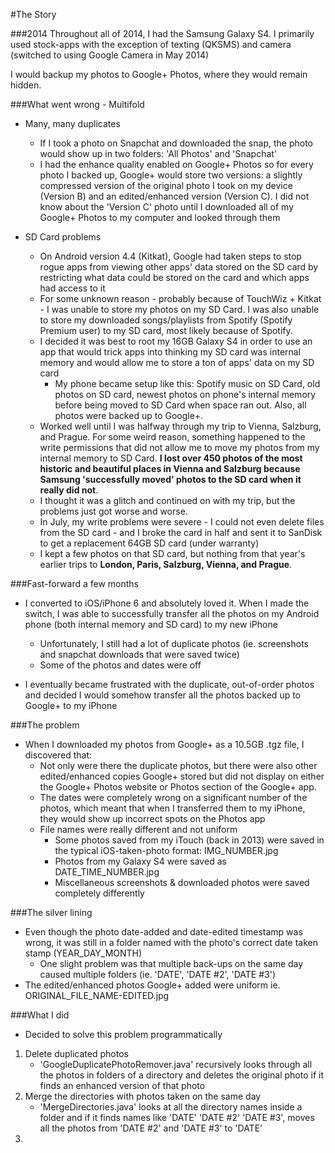 #The Story

###2014
Throughout all of 2014, I had the Samsung Galaxy S4. I primarily used stock-apps with the exception of texting (QKSMS) and camera (switched to using Google Camera in May 2014)

I would backup my photos to Google+ Photos, where they would remain hidden.

###What went wrong - Multifold

+ Many, many duplicates
    - If I took a photo on Snapchat and downloaded the snap, the photo would show up in two folders: 'All Photos' and 'Snapchat'
    - I had the enhance quality enabled on Google+ Photos so for every photo I backed up, Google+ would store two versions: a slightly compressed version of the original photo I took on my device (Version B) and an edited/enhanced version (Version C). I did not know about the 'Version C' photo until I downloaded all of my Google+ Photos to my computer and looked through them

+ SD Card problems
    - On Android version 4.4 (Kitkat), Google had taken steps to stop rogue apps from viewing other apps' data stored on the SD card by restricting what data could be stored on the card and which apps had access to it
    - For some unknown reason - probably because of TouchWiz + Kitkat - I was unable to store my photos on my SD Card. I was also unable to store my downloaded songs/playlists from Spotify (Spotify Premium user) to my SD card, most likely because of Spotify. 
    - I decided it was best to root my 16GB Galaxy S4 in order to use an app that would trick apps into thinking my SD card was internal memory and would allow me to store a ton of apps' data on my SD card
        + My phone became setup like this: Spotify music on SD Card, old photos on SD card, newest photos on phone's internal memory before being moved to SD Card when space ran out. Also, all photos were backed up to Google+.
    - Worked well until I was halfway through my trip to Vienna, Salzburg, and Prague. For some weird reason, something happened to the write permissions that did not allow me to move my photos from my internal memory to SD Card. **I lost over 450 photos of the most historic and beautiful places in Vienna and Salzburg because Samsung 'successfully moved' photos to the SD card when it really did not**.
    - I thought it was a glitch and continued on with my trip, but the problems just got worse and worse.
    - In July, my write problems were severe - I could not even delete files from the SD card - and I broke the card in half and sent it to SanDisk to get a replacement 64GB SD card (under warranty)
    - I kept a few photos on that SD card, but nothing from that year's earlier trips to **London, Paris, Salzburg, Vienna, and Prague**.

###Fast-forward a few months

+ I converted to iOS/iPhone 6 and absolutely loved it. When I made the switch, I was able to successfully transfer all the photos on my Android phone (both internal memory and SD card) to my new iPhone
    - Unfortunately, I still had a lot of duplicate photos (ie. screenshots and snapchat downloads that were saved twice)
    - Some of the photos and dates were off

+ I eventually became frustrated with the duplicate, out-of-order photos and decided I would somehow transfer all the photos backed up to Google+ to my iPhone

###The problem

+ When I downloaded my photos from Google+ as a 10.5GB .tgz file, I discovered that:
    - Not only were there the duplicate photos, but there were also other edited/enhanced copies Google+ stored but did not display on either the Google+ Photos website or Photos section of the Google+ app. 
    - The dates were completely wrong on a significant number of the photos, which meant that when I transferred them to my iPhone, they would show up incorrect spots on the Photos app 
    - File names were really different and not uniform
        + Some photos saved from my iTouch (back in 2013) were saved in the typical iOS-taken-photo format: IMG_NUMBER.jpg
        + Photos from my Galaxy S4 were saved as DATE_TIME_NUMBER.jpg
        + Miscellaneous screenshots & downloaded photos were saved completely differently

###The silver lining

+ Even though the photo date-added and date-edited timestamp was wrong, it was still in a folder named with the photo's correct date taken stamp (YEAR_DAY_MONTH)
    - One slight problem was that multiple back-ups on the same day caused multiple folders (ie. 'DATE', 'DATE #2', 'DATE #3')
+ The edited/enhanced photos Google+ added were uniform ie. ORIGINAL_FILE_NAME-EDITED.jpg

###What I did

+ Decided to solve this problem programmatically

1. Delete duplicated photos
    + 'GoogleDuplicatePhotoRemover.java' recursively looks through all the photos in folders of a directory and deletes the original photo if it finds an enhanced version of that photo
2. Merge the directories with photos taken on the same day
    + 'MergeDirectories.java' looks at all the directory names inside a folder and if it finds names like 'DATE' 'DATE #2' 'DATE #3', moves all the photos from 'DATE #2' and 'DATE #3' to 'DATE'
3. 
